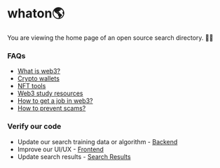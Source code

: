 # whaton🌎
You are viewing the home page of an open source search directory. 🦄✨

### FAQs
- [What is web3?](<https://www.whatonearth.xyz/search?query=What is web3?>)
- [Crypto wallets](<https://www.whatonearth.xyz/search?query=Crypto wallets>)
- [NFT tools](<https://www.whatonearth.xyz/search?query=NFT tools?>)
- [Web3 study resources](<https://www.whatonearth.xyz/search?query=Web3 study resources>)
- [How to get a job in web3?](<https://www.whatonearth.xyz/search?query=How to get a job in web3?>)
- [How to prevent scams?](<https://www.whatonearth.xyz/search?query=How to prevent scams?>)

### Verify our code
- Update our search training data or algorithm - [Backend](<https://github.com/whatonearth-xyz/backend>)
- Improve our UI/UX - [Frontend](<https://github.com/whatonearth-xyz/backend>)
- Update search results - [Search Results](<https://github.com/whatonearth-xyz/search-results>)
